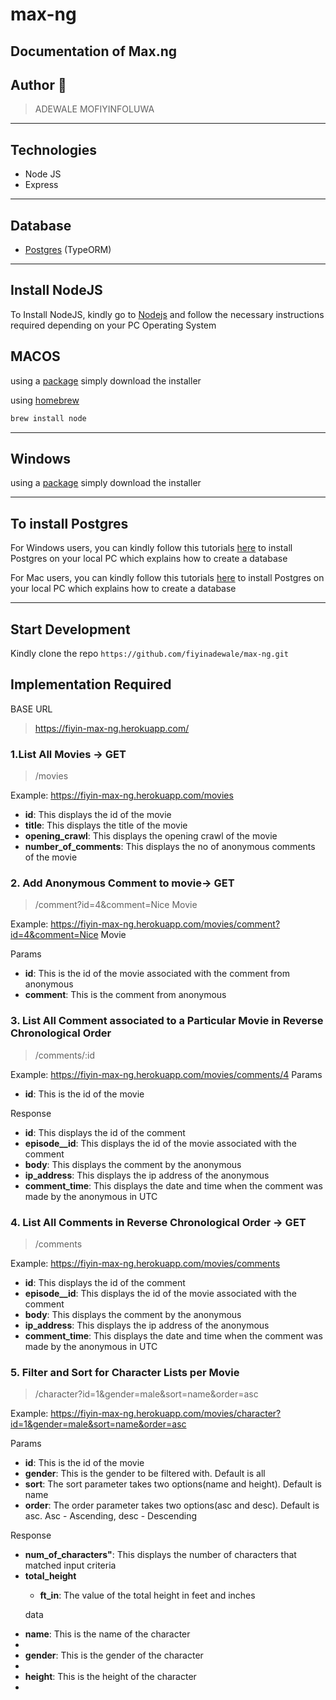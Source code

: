 # max-ng
## Documentation of Max.ng

## Author 🚀

> ADEWALE MOFIYINFOLUWA
---
## Technologies

- Node JS
- Express


---

## Database

- [Postgres](https://www.postgresql.org/) (TypeORM)

---

## Install NodeJS

To Install NodeJS, kindly go to [Nodejs](https://nodejs.com) and follow the necessary instructions required depending on
your PC Operating System

## MACOS

using a [package](https://nodejs.org/en/#download) simply download the installer

using [homebrew](https://github.com/Homebrew/legacy-homebrew)

```markdown
brew install node
```

---

## Windows

using a [package](https://nodejs.org/en/#download) simply download the installer


---

## To install Postgres

For Windows users, you can kindly follow this
tutorials [here](https://learnsql.com/blog/how-to-install-postgresql-on-windows-in-5-minutes/) to install Postgres on
your local PC which explains how to create a database

For Mac users, you can kindly follow this tutorials [here](https://www.robinwieruch.de/postgres-sql-macos-setup)  to
install Postgres on your local PC which explains how to create a database


---

## Start Development

Kindly clone the repo `https://github.com/fiyinadewale/max-ng.git`



## Implementation Required

BASE URL
> https://fiyin-max-ng.herokuapp.com/

### 1.List All Movies -> GET
> /movies

Example: <a href='https://fiyin-max-ng.herokuapp.com/movies'>https://fiyin-max-ng.herokuapp.com/movies</a>
<ul>
  <li><b>id</b>: This displays the id of the movie</li> 
  <li><b>title</b>: This displays the title of the movie</li> 
  <li><b>opening_crawl</b>: This displays the opening crawl of the movie</li> 
  <li><b>number_of_comments</b>: This displays the no of anonymous comments of the movie</li> 
</ul>

### 2. Add Anonymous Comment to movie-> GET
> /comment?id=4&comment=Nice Movie

Example: <a href='https://fiyin-max-ng.herokuapp.com/movies/comment?id=4&comment=Nice Movie'>https://fiyin-max-ng.herokuapp.com/movies/comment?id=4&comment=Nice Movie</a> 

Params
<ul>
  <li><b>id</b>: This is the id of the movie associated with the comment from anonymous</li>
  <li><b>comment</b>: This is the comment from anonymous</li>
</ul>

### 3. List All Comment associated to a Particular Movie in Reverse Chronological Order

> /comments/:id

Example: <a href="https://fiyin-max-ng.herokuapp.com/movies/comments/4">https://fiyin-max-ng.herokuapp.com/movies/comments/4</a>
Params
<ul>
<li><b>id</b>: This is the id of the movie</li>
</ul>
Response
<ul>
  <li><b>id</b>: This displays the id of the comment</li> 
  <li><b>episode__id</b>: This displays the id of the movie associated with the comment</li> 
  <li><b>body</b>: This displays the comment by the anonymous</li> 
  <li><b>ip_address</b>: This displays the ip address of the anonymous</li> 
  <li><b>comment_time</b>: This displays the date and time when the comment was made by the anonymous in UTC</li>
</ul> 

### 4. List All Comments in Reverse Chronological Order -> GET
> /comments

Example: <a href="https://fiyin-max-ng.herokuapp.com/movies/comments">https://fiyin-max-ng.herokuapp.com/movies/comments</a>
<ul>
  <li><b>id</b>: This displays the id of the comment</li> 
  <li><b>episode__id</b>: This displays the id of the movie associated with the comment</li> 
  <li><b>body</b>: This displays the comment by the anonymous</li> 
  <li><b>ip_address</b>: This displays the ip address of the anonymous</li> 
  <li><b>comment_time</b>: This displays the date and time when the comment was made by the anonymous in UTC</li>
</ul>


### 5. Filter and Sort for Character Lists per Movie

> /character?id=1&gender=male&sort=name&order=asc

Example: <a href="https://fiyin-max-ng.herokuapp.com/movies/character?id=1&gender=male&sort=name&order=asc">https://fiyin-max-ng.herokuapp.com/movies/character?id=1&gender=male&sort=name&order=asc</a>

Params
<ul>
<li><b>id</b>: This is the id of the movie</li>
<li><b>gender</b>: This is the gender to be filtered with. Default is all</li>
<li><b>sort</b>: The sort parameter takes two options(name and height). Default is name</li>
<li><b>order</b>: The order parameter takes two options(asc and desc). Default is asc. Asc - Ascending, desc - Descending</li>
</ul>

Response

<ul>
  <li><b>num_of_characters"</b>: This displays the number of characters that matched input criteria</li>
  <li><b>total_height</b></li>
    <ul>
    <li><b>ft_in</b>: The value of the total height in feet and inches</li>
    </ul>

data
<li><b>name</b>: This is the name of the character<li>
<li><b>gender</b>: This is the gender of the character<li>
<li><b>height</b>: This is the height of the character<li>
</ul>
    
